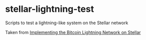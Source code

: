 # stellar-lightning-test
Scripts to test a lightning-like system on the Stellar network

Taken from [Implementing the Bitcoin Lightning Network on Stellar](http://jedmccaleb.com/blog/bitcoin-lightning-stellar/)
